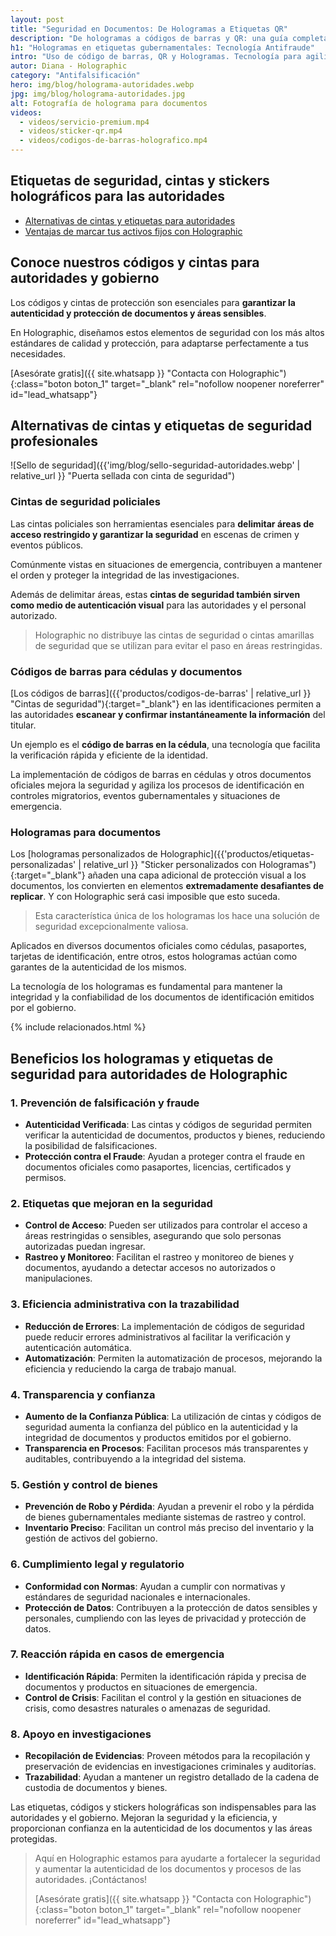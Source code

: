 ```yaml
---
layout: post
title: "Seguridad en Documentos: De Hologramas a Etiquetas QR"
description: "De hologramas a códigos de barras y QR: una guía completa sobre seguridad en documentos. Aprende a identificar y utilizar estas tecnologías."
h1: "Hologramas en etiquetas gubernamentales: Tecnología Antifraude"
intro: "Uso de código de barras, QR y Hologramas. Tecnología para agilizar procesos y aumentar la seguridad de las autoridades."
autor: Diana - Holographic
category: "Antifalsificación"
hero: img/blog/holograma-autoridades.webp
jpg: img/blog/holograma-autoridades.jpg
alt: Fotografía de holograma para documentos
videos:
  - videos/servicio-premium.mp4
  - videos/sticker-qr.mp4
  - videos/codigos-de-barras-holografico.mp4
---
```

## Etiquetas de seguridad, cintas y stickers holográficos para las autoridades

- [Alternativas de cintas y etiquetas para autoridades](#alternativas-de-cintas-y-etiquetas-de-seguridad-profesionales)
- [Ventajas de marcar tus activos fijos con Holographic](#beneficios-los-hologramas-y-etiquetas-de-seguridad-para-autoridades-de-holographic)

## Conoce nuestros códigos y cintas para autoridades y gobierno

Los códigos y cintas de protección son esenciales para **garantizar la autenticidad y protección de documentos y áreas sensibles**.

En Holographic, diseñamos estos elementos de seguridad con los más altos estándares de calidad y protección, para adaptarse perfectamente a tus necesidades.

[Asesórate gratis]({{ site.whatsapp }} "Contacta con Holographic"){:class="boton boton_1" target="_blank" rel="nofollow noopener noreferrer" id="lead_whatsapp"}

## Alternativas de cintas y etiquetas de seguridad profesionales

![Sello de seguridad]({{'img/blog/sello-seguridad-autoridades.webp' | relative_url }} "Puerta sellada con cinta de seguridad")

### Cintas de seguridad policiales

Las cintas policiales son herramientas esenciales para **delimitar áreas de acceso restringido y garantizar la seguridad** en escenas de crimen y eventos públicos.

Comúnmente vistas en situaciones de emergencia, contribuyen a mantener el orden y proteger la integridad de las investigaciones.

Además de delimitar áreas, estas **cintas de seguridad también sirven como medio de autenticación visual** para las autoridades y el personal autorizado.

>Holographic no distribuye las cintas de seguridad o cintas amarillas de seguridad que se utilizan para evitar el paso en áreas restringidas.

### Códigos de barras para cédulas y documentos

[Los códigos de barras]({{'productos/codigos-de-barras' | relative_url }} "Cintas de seguridad"){:target="_blank"} en las identificaciones permiten a las autoridades **escanear y confirmar instantáneamente la información** del titular.

Un ejemplo es el **código de barras en la cédula**, una tecnología que facilita la verificación rápida y eficiente de la identidad.

La implementación de códigos de barras en cédulas y otros documentos oficiales mejora la seguridad y agiliza los procesos de identificación en controles migratorios, eventos gubernamentales y situaciones de emergencia.

### Hologramas para documentos

Los [hologramas personalizados de Holographic]({{'productos/etiquetas-personalizadas' | relative_url }} "Sticker personalizados con Hologramas"){:target="_blank"} añaden una capa adicional de protección visual a los documentos, los convierten en elementos **extremadamente desafiantes de replicar**. Y con Holographic será casi imposible que esto suceda.

>Esta característica única de los hologramas los hace una solución de seguridad excepcionalmente valiosa.

Aplicados en diversos documentos oficiales como cédulas, pasaportes, tarjetas de identificación, entre otros, estos hologramas actúan como garantes de la autenticidad de los mismos.

La tecnología de los hologramas es fundamental para mantener la integridad y la confiabilidad de los documentos de identificación emitidos por el gobierno.

{% include relacionados.html %}

## Beneficios los hologramas y etiquetas de seguridad para autoridades de Holographic

### 1. Prevención de falsificación y fraude

- **Autenticidad Verificada**: Las cintas y códigos de seguridad permiten verificar la autenticidad de documentos, productos y bienes, reduciendo la posibilidad de falsificaciones.
- **Protección contra el Fraude**: Ayudan a proteger contra el fraude en documentos oficiales como pasaportes, licencias, certificados y permisos.

### 2. Etiquetas que mejoran en la seguridad

- **Control de Acceso**: Pueden ser utilizados para controlar el acceso a áreas restringidas o sensibles, asegurando que solo personas autorizadas puedan ingresar.
- **Rastreo y Monitoreo**: Facilitan el rastreo y monitoreo de bienes y documentos, ayudando a detectar accesos no autorizados o manipulaciones.

### 3. Eficiencia administrativa con la trazabilidad

- **Reducción de Errores**: La implementación de códigos de seguridad puede reducir errores administrativos al facilitar la verificación y autenticación automática.
- **Automatización**: Permiten la automatización de procesos, mejorando la eficiencia y reduciendo la carga de trabajo manual.

### 4. Transparencia y confianza

- **Aumento de la Confianza Pública**: La utilización de cintas y códigos de seguridad aumenta la confianza del público en la autenticidad y la integridad de documentos y productos emitidos por el gobierno.
- **Transparencia en Procesos**: Facilitan procesos más transparentes y auditables, contribuyendo a la integridad del sistema.

### 5. Gestión y control de bienes

- **Prevención de Robo y Pérdida**: Ayudan a prevenir el robo y la pérdida de bienes gubernamentales mediante sistemas de rastreo y control.
- **Inventario Preciso**: Facilitan un control más preciso del inventario y la gestión de activos del gobierno.

### 6. Cumplimiento legal y regulatorio

- **Conformidad con Normas**: Ayudan a cumplir con normativas y estándares de seguridad nacionales e internacionales.
- **Protección de Datos**: Contribuyen a la protección de datos sensibles y personales, cumpliendo con las leyes de privacidad y protección de datos.

### 7. Reacción rápida en casos de emergencia

- **Identificación Rápida**: Permiten la identificación rápida y precisa de documentos y productos en situaciones de emergencia.
- **Control de Crisis**: Facilitan el control y la gestión en situaciones de crisis, como desastres naturales o amenazas de seguridad.

### 8. Apoyo en investigaciones

- **Recopilación de Evidencias**: Proveen métodos para la recopilación y preservación de evidencias en investigaciones criminales y auditorías.
- **Trazabilidad**: Ayudan a mantener un registro detallado de la cadena de custodia de documentos y bienes.

Las etiquetas, códigos y stickers holográficas son indispensables para las autoridades y el gobierno. Mejoran la seguridad y la eficiencia, y proporcionan confianza en la autenticidad de los documentos y las áreas protegidas.

>Aquí en Holographic estamos para ayudarte a fortalecer la seguridad y aumentar la autenticidad de los documentos y procesos de las autoridades. ¡Contáctanos!
>
>[Asesórate gratis]({{ site.whatsapp }} "Contacta con Holographic"){:class="boton boton_1" target="_blank" rel="nofollow noopener noreferrer" id="lead_whatsapp"}
